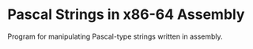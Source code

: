 # Pascal Strings in x86-64 Assembly
Program for manipulating Pascal-type strings written in assembly.

